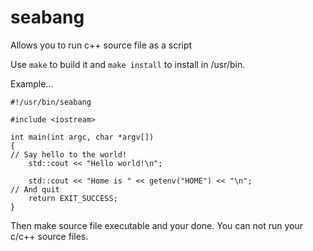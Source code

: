 # seabang
Allows you to run c++ source file as a script

Use `make` to build it and `make install` to install in /usr/bin.

Example...
```
#!/usr/bin/seabang

#include <iostream>

int main(int argc, char *argv[])
{
// Say hello to the world!
    std::cout << "Hello world!\n";

    std::cout << "Home is " << getenv("HOME") << "\n";
// And quit
    return EXIT_SUCCESS;
}
```
Then make source file executable and your done. You can not run your c/c++ source files.